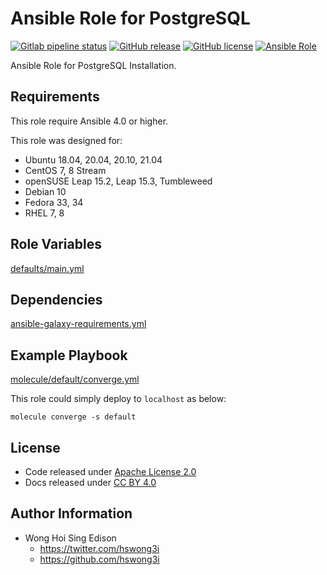 # Ansible Role for PostgreSQL

[![Gitlab pipeline status](https://img.shields.io/gitlab/pipeline/alvistack/ansible-role-postgres/master)](https://gitlab.com/alvistack/ansible-role-postgres/-/pipelines)
[![GitHub release](https://img.shields.io/github/release/alvistack/ansible-role-postgres.svg)](https://github.com/alvistack/ansible-role-postgres/releases)
[![GitHub license](https://img.shields.io/github/license/alvistack/ansible-role-postgres.svg)](https://github.com/alvistack/ansible-role-postgres/blob/master/LICENSE)
[![Ansible Role](https://img.shields.io/badge/galaxy-alvistack.postgres-blue.svg)](https://galaxy.ansible.com/alvistack/postgres)

Ansible Role for PostgreSQL Installation.

## Requirements

This role require Ansible 4.0 or higher.

This role was designed for:

  - Ubuntu 18.04, 20.04, 20.10, 21.04
  - CentOS 7, 8 Stream
  - openSUSE Leap 15.2, Leap 15.3, Tumbleweed
  - Debian 10
  - Fedora 33, 34
  - RHEL 7, 8

## Role Variables

[defaults/main.yml](defaults/main.yml)

## Dependencies

[ansible-galaxy-requirements.yml](ansible-galaxy-requirements.yml)

## Example Playbook

[molecule/default/converge.yml](molecule/default/converge.yml)

This role could simply deploy to `localhost` as below:

    molecule converge -s default

## License

  - Code released under [Apache License 2.0](LICENSE)
  - Docs released under [CC BY 4.0](http://creativecommons.org/licenses/by/4.0/)

## Author Information

  - Wong Hoi Sing Edison
      - <https://twitter.com/hswong3i>
      - <https://github.com/hswong3i>
